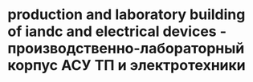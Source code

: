 # production and laboratory building of iandc and electrical devices - производственно-лабораторный корпус АСУ ТП и электротехники
